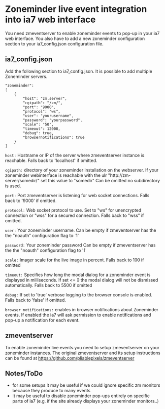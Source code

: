 # Zoneminder live event integration into ia7 web interface

You need zmeventserver to enable zoneminder events to pop-up in your ia7 web
interface. You also have to add a new  zoneminder configuration section to your
ia7_config.json configuration file.

## ia7_config.json
Add the following section to ia7_config.json. It is possible to add multiple
Zoneminder servers.

    "zoneminder":
    [
    	{
    		"host": "zm.server",
            "cgipath": "/zm/",
    		"port": "9000",
    		"protocol": "ws",
    		"user": "yourusername",
    		"password": "yourpassword",
    		"scale": "50",
    		"timeout": 12000,
    		"debug": true,
    		"browsernotifications": true
    	}
    ]


`host:`
Hostname or IP of the server where zmeventserver instance is reachable.
Falls back to 'localhost' if omitted.

`cgipath:`
directory of your zoneminder installation on the webserver. If your zoneminder webinterface is reachable with the ulr "http://zm-server/somedir/"
set this value to "somedir"
Can be omitted no subdirectory is used.

`port:`
Port zmeventserver is listening for web socket connections.
Falls back to '9000' if omitted.

`protocol:`
Web socket protocol to use. Set to "ws" for unencrypted connection or "wss" for a
secured connection.
Falls back to "wss" if omitted.

`user:`
Your zoneminder username.
Can be empty if zmeventserver has the the "noauth" configuration flag to '1'

`password:`
Your zoneminder password
Can be empty if zmeventserver has the the "noauth" configuration flag to '1'

`scale:`
Imager scale for the live image in percent.
Falls back to 100 if omitted

`timeout:`
Specifies how long the modal dialog for a zoneminder event is displayed in
milliseconds. If set <= 0 the modal dialog will not be dismissed automatically.
Falls back to 5500 if omitted

`debug:`
If set to 'true' verbose logging to the browser console is enabled.
Falls back to 'false' if omitted.

`browser notifications:`
enables in browser notifications about Zoneminder events. If enabled the ia7
will ask permission to enable notifications and pop-up a notification for each
event.

## zmeventserver
To enable zoneminder live events you need to setup zmeventserver on your
zoneminder instances. The original zmeventserver and its setup instructions can
be found at https://github.com/pliablepixels/zmeventserver

## Notes/ToDo
- for some setups it may be useful if we could ignore specific zm monitors
  because they produce to many events.
- It may be useful to disable zoneminder pop-ups entirely on specific
  parts of ia7 (e.g. if the site already displays your zoneminder monitors..)

